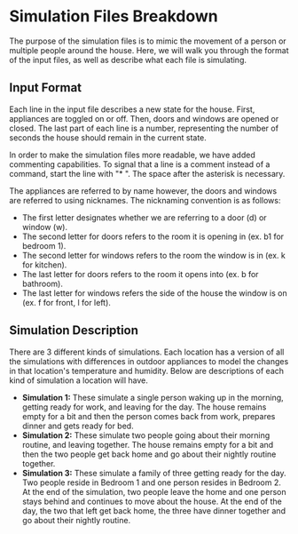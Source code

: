 # Simulation Files Breakdown

The purpose of the simulation files is to mimic the movement of a person or
multiple people around the house. Here, we will walk you through the format of
the input files, as well as describe what each file is simulating.

## Input Format

Each line in the input file describes a new state for the house. First, appliances
are toggled on or off. Then, doors and windows are opened or closed. The last part
of each line is a number, representing the number of seconds the house should
remain in the current state.

In order to make the simulation files more readable, we have added commenting
capabilities. To signal that a line is a comment instead of a command, start the
line with "* ". The space after the asterisk is necessary.

The appliances are referred to by name however, the doors and windows are referred
to using nicknames. The nicknaming convention is as follows:
- The first letter designates whether we are referring to a door (d) or window (w).
- The second letter for doors refers to the room it is opening in (ex. b1 for bedroom 1).
- The second letter for windows refers to the room the window is in (ex. k for kitchen).
- The last letter for doors refers to the room it opens into (ex. b for bathroom).
- The last letter for windows refers the side of the house the window is on (ex. f for front, l for left).

## Simulation Description

There are 3 different kinds of simulations. Each location has a version of all the
simulations with differences in outdoor appliances to model the changes in that
location's temperature and humidity. Below are descriptions of each kind of simulation
a location will have.

* **Simulation 1:** These simulate a single person waking up in the morning,
getting ready for work, and leaving for the day. The house remains empty for a bit
and then the person comes back from work, prepares dinner and gets ready for bed.
* **Simulation 2:** These simulate two people going about their morning routine,
and leaving together. The house remains empty for a bit and then the two people
get back home and go about their nightly routine together.
* **Simulation 3:** These simulate a family of three getting ready for the day.
Two people reside in Bedroom 1 and one person resides in Bedroom 2. At the end
of the simulation, two people leave the home and one person stays behind and
continues to move about the house. At the end of the day, the two that left get
back home, the three have dinner together and go about their nightly routine.
